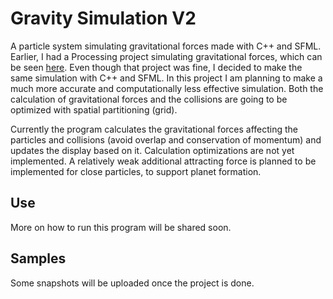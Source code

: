 # Gravity Simulation V2
A particle system simulating gravitational forces made with C++ and SFML. Earlier, I had a Processing project simulating gravitational forces, which can be seen [here](https://github.com/balintjanik/gravity_simulation). Even though that project was fine, I decided to make the same simulation with C++ and SFML. In this project I am planning to make a much more accurate and computationally less effective simulation. Both the calculation of gravitational forces and the collisions are going to be optimized with spatial partitioning (grid).

Currently the program calculates the gravitational forces affecting the particles and collisions (avoid overlap and conservation of momentum) and updates the display based on it. Calculation optimizations are not yet implemented. A relatively weak additional attracting force is planned to be implemented for close particles, to support planet formation.

## Use
More on how to run this program will be shared soon.

## Samples
Some snapshots will be uploaded once the project is done.
